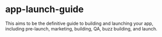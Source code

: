 # app-launch-guide
This aims to be the definitive guide to building and launching your app, including pre-launch, marketing, building, QA, buzz building, and launch.

